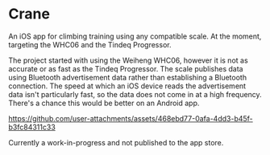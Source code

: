 # Crane

An iOS app for climbing training using any compatible scale. At the moment, targeting the WHC06 and the Tindeq Progressor.

The project started with using the Weiheng WHC06, however it is not as accurate or as fast as the Tindeq Progressor. The scale publishes data using Bluetooth advertisement data rather than establishing a Bluetooth connection. The speed at which an iOS device reads the advertisement data isn't particularly fast, so the data does not come in at a high frequency. There's a chance this would be better on an Android app.

https://github.com/user-attachments/assets/468ebd77-0afa-4dd3-b45f-b3fc84311c33

Currently a work-in-progress and not published to the app store.

